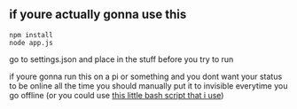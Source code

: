 ## if youre actually gonna use this

```
npm install
node app.js
```

go to settings.json and place in the stuff before you try to run

if youre gonna run this on a pi or something and you dont want your status to be online all the time you should manually put it to invisible everytime you go offline (or you could use <a href="https://gist.github.com/enra4/2e6937f78d79731747684d2422d26205">this little bash script that i use</a>)
